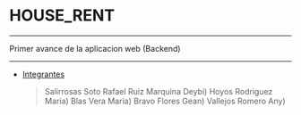 # HOUSE_RENT #
* * *
Primer avance de la aplicacion web (Backend)
* * *
*   [Integrantes](#integrantes)
    >Salirrosas Soto Rafael
    >Ruiz Marquina Deybi)
    >Hoyos Rodriguez Maria)
    >Blas Vera Maria)
    >Bravo Flores Gean)
    >Vallejos Romero Any)
